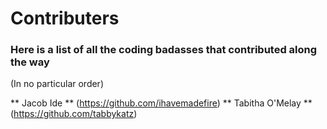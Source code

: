 # Contributers

### Here is a list of all the coding badasses that contributed along the way
(In no particular order)

** Jacob Ide ** (https://github.com/ihavemadefire)
** Tabitha O'Melay ** (https://github.com/tabbykatz)
